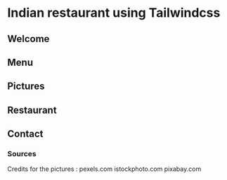 # Indian restaurant using Tailwindcss

## Welcome

## Menu

## Pictures

## Restaurant

## Contact

### Sources
Credits for the pictures :
pexels.com
istockphoto.com
pixabay.com